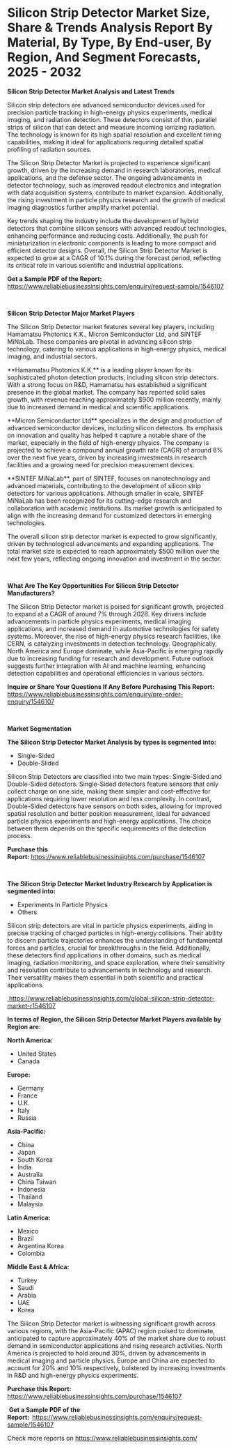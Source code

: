 <p><h1>Silicon Strip Detector Market Size, Share & Trends Analysis Report By Material, By Type, By End-user, By Region, And Segment Forecasts, 2025 - 2032</h1></p><p><strong>Silicon Strip Detector Market Analysis and Latest Trends</strong></p>
<p><p>Silicon strip detectors are advanced semiconductor devices used for precision particle tracking in high-energy physics experiments, medical imaging, and radiation detection. These detectors consist of thin, parallel strips of silicon that can detect and measure incoming ionizing radiation. The technology is known for its high spatial resolution and excellent timing capabilities, making it ideal for applications requiring detailed spatial profiling of radiation sources.</p><p>The Silicon Strip Detector Market is projected to experience significant growth, driven by the increasing demand in research laboratories, medical applications, and the defense sector. The ongoing advancements in detector technology, such as improved readout electronics and integration with data acquisition systems, contribute to market expansion. Additionally, the rising investment in particle physics research and the growth of medical imaging diagnostics further amplify market potential.</p><p>Key trends shaping the industry include the development of hybrid detectors that combine silicon sensors with advanced readout technologies, enhancing performance and reducing costs. Additionally, the push for miniaturization in electronic components is leading to more compact and efficient detector designs. Overall, the Silicon Strip Detector Market is expected to grow at a CAGR of 10.1% during the forecast period, reflecting its critical role in various scientific and industrial applications.</p></p>
<p><strong>Get a Sample PDF of the Report:&nbsp;</strong> <a href="https://www.reliablebusinessinsights.com/enquiry/request-sample/1546107?utm_campaign=2440&utm_medium=2&utm_source=Github&utm_content=ia&utm_term=06042025&utm_id=silicon-strip-detector">https://www.reliablebusinessinsights.com/enquiry/request-sample/1546107</a></p>
<p>&nbsp;</p>
<p><strong>Silicon Strip Detector Major Market Players</strong></p>
<p><p>The Silicon Strip Detector market features several key players, including Hamamatsu Photonics K.K., Micron Semiconductor Ltd, and SINTEF MiNaLab. These companies are pivotal in advancing silicon strip technology, catering to various applications in high-energy physics, medical imaging, and industrial sectors.</p><p>**Hamamatsu Photonics K.K.** is a leading player known for its sophisticated photon detection products, including silicon strip detectors. With a strong focus on R&D, Hamamatsu has established a significant presence in the global market. The company has reported solid sales growth, with revenue reaching approximately $900 million recently, mainly due to increased demand in medical and scientific applications.</p><p>**Micron Semiconductor Ltd** specializes in the design and production of advanced semiconductor devices, including silicon detectors. Its emphasis on innovation and quality has helped it capture a notable share of the market, especially in the field of high-energy physics. The company is projected to achieve a compound annual growth rate (CAGR) of around 6% over the next five years, driven by increasing investments in research facilities and a growing need for precision measurement devices.</p><p>**SINTEF MiNaLab**, part of SINTEF, focuses on nanotechnology and advanced materials, contributing to the development of silicon strip detectors for various applications. Although smaller in scale, SINTEF MiNaLab has been recognized for its cutting-edge research and collaboration with academic institutions. Its market growth is anticipated to align with the increasing demand for customized detectors in emerging technologies.</p><p>The overall silicon strip detector market is expected to grow significantly, driven by technological advancements and expanding applications. The total market size is expected to reach approximately $500 million over the next few years, reflecting ongoing innovation and investment in the sector.</p></p>
<p>&nbsp;</p>
<p><strong>What Are The Key Opportunities For Silicon Strip Detector Manufacturers?</strong></p>
<p><p>The Silicon Strip Detector market is poised for significant growth, projected to expand at a CAGR of around 7% through 2028. Key drivers include advancements in particle physics experiments, medical imaging applications, and increased demand in automotive technologies for safety systems. Moreover, the rise of high-energy physics research facilities, like CERN, is catalyzing investments in detection technology. Geographically, North America and Europe dominate, while Asia-Pacific is emerging rapidly due to increasing funding for research and development. Future outlook suggests further integration with AI and machine learning, enhancing detection capabilities and operational efficiencies in various sectors.</p></p>
<p><strong>Inquire or Share Your Questions If Any Before Purchasing This Report:</strong> <a href="https://www.reliablebusinessinsights.com/enquiry/pre-order-enquiry/1546107?utm_campaign=2440&utm_medium=2&utm_source=Github&utm_content=ia&utm_term=06042025&utm_id=silicon-strip-detector">https://www.reliablebusinessinsights.com/enquiry/pre-order-enquiry/1546107</a></p>
<p>&nbsp;</p>
<p><strong>Market Segmentation</strong></p>
<p><strong>The Silicon Strip Detector Market Analysis by types is segmented into:</strong></p>
<p><ul><li>Single-Sided</li><li>Double-Slided</li></ul></p>
<p><p>Silicon Strip Detectors are classified into two main types: Single-Sided and Double-Sided detectors. Single-Sided detectors feature sensors that only collect charge on one side, making them simpler and cost-effective for applications requiring lower resolution and less complexity. In contrast, Double-Sided detectors have sensors on both sides, allowing for improved spatial resolution and better position measurement, ideal for advanced particle physics experiments and high-energy applications. The choice between them depends on the specific requirements of the detection process.</p></p>
<p><strong>Purchase this Report:&nbsp;</strong><a href="https://www.reliablebusinessinsights.com/purchase/1546107?utm_campaign=2440&utm_medium=2&utm_source=Github&utm_content=ia&utm_term=06042025&utm_id=silicon-strip-detector">https://www.reliablebusinessinsights.com/purchase/1546107</a></p>
<p>&nbsp;</p>
<p><strong>The Silicon Strip Detector Market Industry Research by Application is segmented into:</strong></p>
<p><ul><li>Experiments In Particle Physics</li><li>Others</li></ul></p>
<p><p>Silicon strip detectors are vital in particle physics experiments, aiding in precise tracking of charged particles in high-energy collisions. Their ability to discern particle trajectories enhances the understanding of fundamental forces and particles, crucial for breakthroughs in the field. Additionally, these detectors find applications in other domains, such as medical imaging, radiation monitoring, and space exploration, where their sensitivity and resolution contribute to advancements in technology and research. Their versatility makes them essential in both scientific and practical applications.</p></p>
<p><a href="https://www.reliablebusinessinsights.com/global-silicon-strip-detector-market-r1546107?utm_campaign=2440&utm_medium=2&utm_source=Github&utm_content=ia&utm_term=06042025&utm_id=silicon-strip-detector">&nbsp;https://www.reliablebusinessinsights.com/global-silicon-strip-detector-market-r1546107</a></p>
<p><strong>In terms of Region, the Silicon Strip Detector Market Players available by Region are:</strong></p>
<p>
    <p> <strong> North America: </strong>
        <ul>
            <li>United States</li>
            <li>Canada</li>
        </ul>
        </p> 
    <p> <strong> Europe: </strong>
        <ul>
            <li>Germany</li>
            <li>France</li>
            <li>U.K.</li>
            <li>Italy</li>
            <li>Russia</li>
        </ul>
        </p> 
    <p> <strong> Asia-Pacific: </strong>
        <ul>
            <li>China</li>
            <li>Japan</li>
            <li>South Korea</li>
            <li>India</li>
            <li>Australia</li>
            <li>China Taiwan</li>
            <li>Indonesia</li>
            <li>Thailand</li>
            <li>Malaysia</li>
        </ul>
        </p> 
    <p> <strong> Latin America: </strong>
        <ul>
            <li>Mexico</li>
            <li>Brazil</li>
            <li>Argentina Korea</li>
            <li>Colombia</li>
        </ul>
        </p> 
    <p> <strong> Middle East & Africa: </strong>
        <ul>
            <li>Turkey</li>
            <li>Saudi</li>
            <li>Arabia</li>
            <li>UAE</li>
            <li>Korea</li>
        </ul>
    </p>
    </p>
<p><p>The Silicon Strip Detector market is witnessing significant growth across various regions, with the Asia-Pacific (APAC) region poised to dominate, anticipated to capture approximately 40% of the market share due to robust demand in semiconductor applications and rising research activities. North America is projected to hold around 30%, driven by advancements in medical imaging and particle physics. Europe and China are expected to account for 20% and 10% respectively, bolstered by increasing investments in R&D and high-energy physics experiments.</p></p>
<p><strong>Purchase this Report: </strong><a href="https://www.reliablebusinessinsights.com/purchase/1546107?utm_campaign=2440&utm_medium=2&utm_source=Github&utm_content=ia&utm_term=06042025&utm_id=silicon-strip-detector">https://www.reliablebusinessinsights.com/purchase/1546107</a></p>
<p>&nbsp;<strong>Get a Sample PDF of the Report:&nbsp;&nbsp;</strong><a href="https://www.reliablebusinessinsights.com/enquiry/request-sample/1546107?utm_campaign=2440&utm_medium=2&utm_source=Github&utm_content=ia&utm_term=06042025&utm_id=silicon-strip-detector">https://www.reliablebusinessinsights.com/enquiry/request-sample/1546107</a></p>
<p><strong></strong></p>
<p>Check more reports on <a href="https://www.reliablebusinessinsights.com/?utm_campaign=2440&utm_medium=2&utm_source=Github&utm_content=ia&utm_term=06042025&utm_id=silicon-strip-detector">https://www.reliablebusinessinsights.com/</a></p>